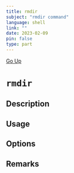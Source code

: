 ```yaml
---
title: rmdir
subject: "rmdir command"
language: shell
link: ""
date: 2023-02-09
pin: false
type: part
---
```

[Go Up](commands.md)

# `rmdir`

## Description

## Usage

## Options

## Remarks